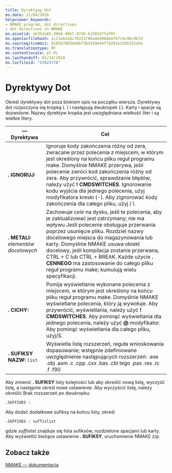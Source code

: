 ```yaml
---
title: Dyrektywy Dot
ms.date: 11/04/2016
helpviewer_keywords:
- NMAKE program, dot directives
- dot directives in NMAKE
ms.assetid: ab35da65-30b6-48b7-87d6-61503d7faf9f
ms.openlocfilehash: 2c21e8a18c76331f86a4e8966b4f67c9c9bc9b7d
ms.sourcegitcommit: 8105b7003b89b73b4359644ff4281e1595352dda
ms.translationtype: MT
ms.contentlocale: pl-PL
ms.lasthandoff: 03/14/2019
ms.locfileid: "57823778"
---
```

# <a name="dot-directives"></a>Dyrektywy Dot

Określ dyrektywy dot poza blokiem opis na początku wiersza. Dyrektywy dot rozpoczyna się kropką (. ) i następują dwukropek (:). Karty i spacje są dozwolone. Nazwy dyrektyw kropka jest uwzględniana wielkość liter i są wielkie litery.

|— Dyrektywa|Cel|
|---------------|-------------|
|**. IGNORUJ:**|Ignoruje kody zakończenia różny od zera, zwracane przez polecenia z miejscem, w którym jest określony na końcu pliku reguł programu make. Domyślnie NMAKE przerywa, jeśli polecenie zwróci kod zakończenia różny od zera. Aby przywrócić, sprawdzanie błędów, należy użyć **! CMDSWITCHES**. Ignorowanie kodu wyjścia dla jednego polecenia, użyj modyfikatora kreski (-). Aby zignorować kody zakończenia dla całego pliku, użyj / I.|
|**. METALI:** *elementów docelowych*|Zachowuje *cele* na dysku, jeśli te polecenia, aby je zaktualizować jest zatrzymany; nie ma wpływu Jeśli polecenie obsługuje przerwania poprzez usunięcie pliku. Rozdziel nazwy docelowego miejsca do magazynowania lub karty. Domyślnie NMAKE usuwa obiekt docelowy, jeśli kompilacja zostanie przerwana, CTRL + C lub CTRL + BREAK. Każde użycie **. CENNEGO** ma zastosowanie do całego pliku reguł programu make; kumulują wielu specyfikacji.|
|**. CICHY:**|Pomija wyświetlanie wykonane polecenia z miejscem, w którym jest określony na końcu pliku reguł programu make. Domyślnie NMAKE wyświetlane polecenia, który ją wywołuje. Aby przywrócić, wyświetlania, należy użyć **! CMDSWITCHES**. Aby pominąć wyświetlania dla jednego polecenia, należy użyć **@** modyfikator. Aby pominąć wyświetlania dla całego pliku, użyj/S.|
|**. SUFIKSY NAZW:** `list`|Wyświetla listę rozszerzeń, reguła wnioskowania dopasowanie; wstępnie zdefiniowane uwzględnienie następujących rozszerzeń: .exe .obj .asm .c .cpp .cxx .bas .cbl tego .pas .res .rc .f .f90|

Aby zmienić **. SUFIKSY** listy kolejności lub aby określić nową listę, wyczyść listę, a następnie określ nowe ustawienie. Aby wyczyścić listę, należy określić Brak rozszerzeń po dwukropku:

```
.SUFFIXES :
```

Aby dodać dodatkowe sufiksy na końcu listy, określ

```
.SUFFIXES : suffixlist
```

gdzie *suffixlist* znajduje się lista sufiksów, rozdzielone spacjami lub karty. Aby wyświetlić bieżące ustawienie **. SUFIKSY**, uruchomienie NMAKE z/p.

## <a name="see-also"></a>Zobacz także

[NMAKE — dokumentacja](nmake-reference.md)
